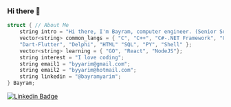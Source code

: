 ### Hi there 👋

```c++
struct { // About Me
    string intro = "Hi there, I'm Bayram, computer engineer. (Senior Software Engineer)";
    vector<string> common_langs = { "C", "C++", "C#-.NET Framework", "Qt Framework", "PHP-Laravel",
    "Dart-Flutter", "Delphi", "HTML" "SQL", "PY", "Shell" };
    vector<string> learning = { "GO", "React", "NodeJS"};
    string interest = "I love coding";
    string email1 = "byyarim@gmail.com";
    string email2 = "byyarim@hotmail.com";
    string linkedin = "@bayramyarim";
} Bayram;

```

[![Linkedin Badge](https://img.shields.io/badge/bayramyarim-follow%20on%20linkedin-blue?style=for-the-badge&logo=linkedin)](https://www.linkedin.com/in/bayramyarim/)
<!--
## 📌 GitHub Stats And Top Languages

<p float="center">
  <img  src="https://github-readme-stats.vercel.app/api?username=BayramYARIM&show_icons=true&count_private=true&hide=contribs,issues" alt="BayramYARIM's github stats" />
  <img  src="https://github-readme-stats.vercel.app/api/top-langs/?username=BayramYARIM&layout=compact&hide=html,css" alt="My Top Langs" />
</p>
-->



